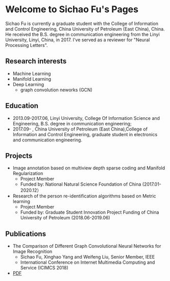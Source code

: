 # Welcome to Sichao Fu's Pages
Sichao Fu is currently a graduate student with the College of Information and Control Engineering, China University of Petroleum (East China), China. He received the B.S. degree in communication engineering from the Linyi University, Linyi, China, in 2017. I've served as a reviewer for "Neural Processing Letters".

## Research interests
* Machine Learning
* Manifold Learning
* Deep Learning
     * graph convolution neworks (GCN)
    
## Education
* 2013.09-2017.06, Linyi University, College Of Information Science and Engineering, B.S. degree in communication engineering;
* 2017.09-       , China University of Petroleum (East China),College of Information and Control Engineering, graduate student in electronics and communication engineering.

## Projects
* Image annotation based on multiview depth sparse coding and Manifold Regularization
     * Project Member
     * Funded by: National Natural Science Foundation of China (2017.01-2020.12）
* Research of the person re-identification algorithms based on Metric learning
     * Project Member
     * Funded by: Graduate Student Innovation Project Funding of China University of Petroleum (2018.06-2019.06)

## Publications
* The Comparison of Different Graph Convolutional Neural Networks for Image Recognition
     * Sichao Fu, Xinghao Yang and Weifeng Liu, Senior Member, IEEE
     * International Conference on Internet Multimedia Computing and Service (ICIMCS 2018)
* [PDF](https://github.com/fongdaBoy/README#%E8%A1%A8%E6%A0%BC)  
